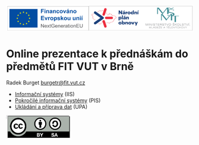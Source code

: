 ![Logos](img/logos.png)

# Online prezentace k přednáškám do předmětů FIT VUT v Brně

Radek Burget burgetr@fit.vut.cz

- [Informační systémy](https://github.com/DIFS-Teaching/slides/tree/main/iis) (IIS)
- [Pokročilé informační systémy](https://github.com/DIFS-Teaching/slides/tree/main/pis) (PIS)
- [Ukládání a příprava dat](https://github.com/DIFS-Teaching/slides/tree/main/upa) (UPA)

![CC-BY-4.0](img/cc-by.png)
